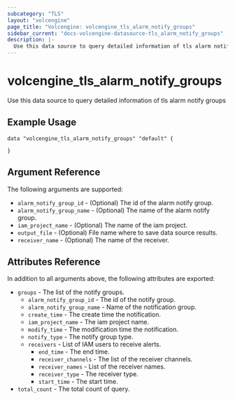 ```yaml
---
subcategory: "TLS"
layout: "volcengine"
page_title: "Volcengine: volcengine_tls_alarm_notify_groups"
sidebar_current: "docs-volcengine-datasource-tls_alarm_notify_groups"
description: |-
  Use this data source to query detailed information of tls alarm notify groups
---
```

# volcengine_tls_alarm_notify_groups
Use this data source to query detailed information of tls alarm notify groups
## Example Usage
```hcl
data "volcengine_tls_alarm_notify_groups" "default" {

}
```
## Argument Reference
The following arguments are supported:
* `alarm_notify_group_id` - (Optional) The id of the alarm notify group.
* `alarm_notify_group_name` - (Optional) The name of the alarm notify group.
* `iam_project_name` - (Optional) The name of the iam project.
* `output_file` - (Optional) File name where to save data source results.
* `receiver_name` - (Optional) The name of the receiver.

## Attributes Reference
In addition to all arguments above, the following attributes are exported:
* `groups` - The list of the notify groups.
    * `alarm_notify_group_id` - The id of the notify group.
    * `alarm_notify_group_name` - Name of the notification group.
    * `create_time` - The create time the notification.
    * `iam_project_name` - The iam project name.
    * `modify_time` - The modification time the notification.
    * `notify_type` - The notify group type.
    * `receivers` - List of IAM users to receive alerts.
        * `end_time` - The end time.
        * `receiver_channels` - The list of the receiver channels.
        * `receiver_names` - List of the receiver names.
        * `receiver_type` - The receiver type.
        * `start_time` - The start time.
* `total_count` - The total count of query.


